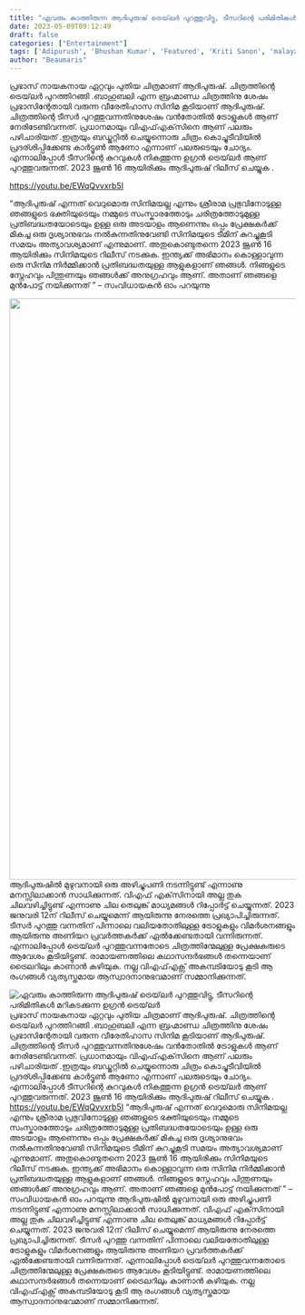 ```yaml
---
title: "ഏവരും കാത്തിരുന്ന ആദിപുരുഷ്‌ ട്രെയ്‌ലർ പുറത്തുവിട്ടു, ടീസറിന്റെ പരിമിതികൾ മറികടക്കുന്ന ഉഗ്രൻ ട്രെയ്‌ലർ"
date: 2023-05-09T09:12:49
draft: false
categories: ["Entertainment"]
tags: ['Adipurush', 'Bhushan Kumar', 'Featured', 'Kriti Sanon', 'malayalam', 'Official Trailer', 'om raut', 'prabhas', 'Saif Ali K']
author: "Beaumaris"
---
```


പ്രഭാസ് നായകനായ ഏറ്റവും പുതിയ ചിത്രമാണ് ആദിപുരുഷ്. ചിത്രത്തിന്റെ ട്രെയ്‌ലർ പുറത്തിറങ്ങി .ബാഹുബലി എന്ന ബ്രഹ്മാണ്ഡ ചിത്രത്തിനു ശേഷം പ്രഭാസിന്റേതായി വരുന്ന വീരേതിഹാസ സിനിമ കൂടിയാണ് ആദിപുരുഷ്. ചിത്രത്തിന്റെ ടീസർ പുറത്തുവന്നതിനുശേഷം വൻതോതിൽ ട്രോളുകൾ ആണ് നേരിടേണ്ടിവന്നത്. പ്രധാനമായും വിഎഫ്എക്‌സിനെ ആണ് പലരും പഴിചാരിയത് .ഇത്രയും ബഡ്ജറ്റിൽ ചെയ്യുന്നൊരു ചിത്രം കൊച്ചുടീവിയിൽ പ്രദര്ശിപ്പിക്കേണ്ട കാർട്ടൂൺ ആണോ എന്നാണ് പലരുടെയും ചോദ്യം. എന്നാലിപ്പോൾ ടീസറിന്റെ കുറവുകൾ നികത്തുന്ന ഉഗ്രൻ ട്രെയ്‌ലർ ആണ് പുറത്തുവരുന്നത്. 2023 ജൂൺ 16 ആയിരിക്കും ആദിപുരുഷ് റിലീസ് ചെയ്യുക .

https://youtu.be/EWqQvvxrb5I

“ആദിപുരുഷ് എന്നത് വെറുമൊരു സിനിമയല്ല എന്നും ശ്രീരാമ പ്രഭുവിനോടുള്ള ഞങ്ങളുടെ ഭക്തിയുടെയും നമ്മുടെ സംസ്കാരത്തോടും ചരിത്രത്തോടുമുള്ള പ്രതിബദ്ധതയോടെയും ഉള്ള ഒരു അടയാളം ആണെന്നും ഒപ്പം പ്രേക്ഷകർക്ക് മികച്ച ഒരു ദൃശ്യാനുഭവം നൽകുന്നതിനുവേണ്ടി സിനിമയുടെ ടീമിന് കുറച്ചുകൂടി സമയം അത്യാവശ്യമാണ് എന്നുമാണ്. അതുകൊണ്ടുതന്നെ 2023 ജൂൺ 16 ആയിരിക്കും സിനിമയുടെ റിലീസ് നടക്കുക. ഇന്ത്യക്ക് അഭിമാനം കൊള്ളാവുന്ന ഒരു സിനിമ നിർമ്മിക്കാൻ പ്രതിബദ്ധതയുള്ള ആളുകളാണ് ഞങ്ങൾ. നിങ്ങളുടെ സ്നേഹവും പിന്തുണയും ഞങ്ങൾക്ക് അനുഗ്രഹവും ആണ്. അതാണ് ഞങ്ങളെ മുൻപോട്ട് നയിക്കുന്നത് ” – സംവിധായകൻ ഓം പറയുന്നു

<a href="https://cdn.boolokam.com/articles/2023/05/dqqqq-1.jpg"><img class="size-large wp-image-394987 aligncenter" src="https://cdn.boolokam.com/articles/2023/05/dqqqq-1-748x1024.jpg" alt="" width="748" height="1024" /></a>ആദിപുരുഷിൽ മുഴുവനായി ഒരു അഴിച്ചുപണി നടന്നിട്ടുണ്ട് എന്നാണു മനസ്സിലാക്കാൻ സാധിക്കുന്നത്. വിഎഫ് എക്‌സിനായി അല്ല തുക ചിലവഴിച്ചിട്ടുണ്ട് എന്നാണു ചില തെലുങ്ക് മാധ്യമങ്ങൾ റിപ്പോർട്ട് ചെയ്യുന്നത്. 2023 ജനുവരി 12ന് റിലീസ് ചെയ്യുമെന്ന് ആയിരുന്നു നേരത്തെ പ്രഖ്യാപിച്ചിരുന്നത്. ടീസർ പുറത്തു വന്നതിന് പിന്നാലെ വലിയതോതിലുള്ള ട്രോളുകളും വിമർശനങ്ങളും ആയിരുന്നു അണിയറ പ്രവർത്തകർക്ക് ഏൽക്കേണ്ടതായി വന്നിരുന്നത്. എന്നാലിപ്പോൾ ട്രെയ്‌ലർ പുറത്തുവന്നതോടെ ചിത്രത്തിന്മേലുള്ള പ്രേക്ഷകരുടെ ആവേശം കൂടിയിട്ടുണ്ട്. രാമായണത്തിലെ കഥാസന്ദർഭങ്ങൾ തന്നെയാണ് ട്രൈലറിലും കാണാൻ കഴിയുക. നല്ല വിഎഫ്എക്സ് അകമ്പടിയോടു കൂടി ആ രംഗങ്ങൾ വ്യത്യസ്തമായ ആസ്വാദനാനുഭവമാണ് സമ്മാനിക്കുന്നത്.


![ഏവരും കാത്തിരുന്ന ആദിപുരുഷ്‌ ട്രെയ്‌ലർ പുറത്തുവിട്ടു, ടീസറിന്റെ പരിമിതികൾ മറികടക്കുന്ന ഉഗ്രൻ ട്രെയ്‌ലർ](https://cdn.boolokam.com/articles/2023/05/dqqqq-1-748x1024.jpg)പ്രഭാസ് നായകനായ ഏറ്റവും പുതിയ ചിത്രമാണ് ആദിപുരുഷ്. ചിത്രത്തിന്റെ ട്രെയ്‌ലർ പുറത്തിറങ്ങി .ബാഹുബലി എന്ന ബ്രഹ്മാണ്ഡ ചിത്രത്തിനു ശേഷം പ്രഭാസിന്റേതായി വരുന്ന വീരേതിഹാസ സിനിമ കൂടിയാണ് ആദിപുരുഷ്. ചിത്രത്തിന്റെ ടീസർ പുറത്തുവന്നതിനുശേഷം വൻതോതിൽ ട്രോളുകൾ ആണ് നേരിടേണ്ടിവന്നത്. പ്രധാനമായും വിഎഫ്എക്‌സിനെ ആണ് പലരും പഴിചാരിയത് .ഇത്രയും ബഡ്ജറ്റിൽ ചെയ്യുന്നൊരു ചിത്രം കൊച്ചുടീവിയിൽ പ്രദര്ശിപ്പിക്കേണ്ട കാർട്ടൂൺ ആണോ എന്നാണ് പലരുടെയും ചോദ്യം. എന്നാലിപ്പോൾ ടീസറിന്റെ കുറവുകൾ നികത്തുന്ന ഉഗ്രൻ ട്രെയ്‌ലർ ആണ് പുറത്തുവരുന്നത്. 2023 ജൂൺ 16 ആയിരിക്കും ആദിപുരുഷ് റിലീസ് ചെയ്യുക . https://youtu.be/EWqQvvxrb5I “ആദിപുരുഷ് എന്നത് വെറുമൊരു സിനിമയല്ല എന്നും ശ്രീരാമ പ്രഭുവിനോടുള്ള ഞങ്ങളുടെ ഭക്തിയുടെയും നമ്മുടെ സംസ്കാരത്തോടും ചരിത്രത്തോടുമുള്ള പ്രതിബദ്ധതയോടെയും ഉള്ള ഒരു അടയാളം ആണെന്നും ഒപ്പം പ്രേക്ഷകർക്ക് മികച്ച ഒരു ദൃശ്യാനുഭവം നൽകുന്നതിനുവേണ്ടി സിനിമയുടെ ടീമിന് കുറച്ചുകൂടി സമയം അത്യാവശ്യമാണ് എന്നുമാണ്. അതുകൊണ്ടുതന്നെ 2023 ജൂൺ 16 ആയിരിക്കും സിനിമയുടെ റിലീസ് നടക്കുക. ഇന്ത്യക്ക് അഭിമാനം കൊള്ളാവുന്ന ഒരു സിനിമ നിർമ്മിക്കാൻ പ്രതിബദ്ധതയുള്ള ആളുകളാണ് ഞങ്ങൾ. നിങ്ങളുടെ സ്നേഹവും പിന്തുണയും ഞങ്ങൾക്ക് അനുഗ്രഹവും ആണ്. അതാണ് ഞങ്ങളെ മുൻപോട്ട് നയിക്കുന്നത് ” – സംവിധായകൻ ഓം പറയുന്നു [](https://cdn.boolokam.com/articles/2023/05/dqqqq-1.jpg)ആദിപുരുഷിൽ മുഴുവനായി ഒരു അഴിച്ചുപണി നടന്നിട്ടുണ്ട് എന്നാണു മനസ്സിലാക്കാൻ സാധിക്കുന്നത്. വിഎഫ് എക്‌സിനായി അല്ല തുക ചിലവഴിച്ചിട്ടുണ്ട് എന്നാണു ചില തെലുങ്ക് മാധ്യമങ്ങൾ റിപ്പോർട്ട് ചെയ്യുന്നത്. 2023 ജനുവരി 12ന് റിലീസ് ചെയ്യുമെന്ന് ആയിരുന്നു നേരത്തെ പ്രഖ്യാപിച്ചിരുന്നത്. ടീസർ പുറത്തു വന്നതിന് പിന്നാലെ വലിയതോതിലുള്ള ട്രോളുകളും വിമർശനങ്ങളും ആയിരുന്നു അണിയറ പ്രവർത്തകർക്ക് ഏൽക്കേണ്ടതായി വന്നിരുന്നത്. എന്നാലിപ്പോൾ ട്രെയ്‌ലർ പുറത്തുവന്നതോടെ ചിത്രത്തിന്മേലുള്ള പ്രേക്ഷകരുടെ ആവേശം കൂടിയിട്ടുണ്ട്. രാമായണത്തിലെ കഥാസന്ദർഭങ്ങൾ തന്നെയാണ് ട്രൈലറിലും കാണാൻ കഴിയുക. നല്ല വിഎഫ്എക്സ് അകമ്പടിയോടു കൂടി ആ രംഗങ്ങൾ വ്യത്യസ്തമായ ആസ്വാദനാനുഭവമാണ് സമ്മാനിക്കുന്നത്.
